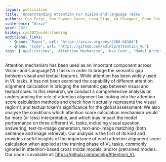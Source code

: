 ```yaml
---
layout: publication
title: 'Understanding Attention For Vision-and-language Tasks'
authors: Cao Feiqi, Han Soyeon Caren, Long Siqu, Xu Changwei, Poon Josiah
conference: "Arxiv"
year: 2022
bibkey: cao2022understanding
additional_links:
  - {name: "Paper", url: "https://arxiv.org/abs/2208.08104"}
  - {name: "Code", url: "https://github.com/adlnlp/Attention_VL"}
tags: ['Applications', 'Attention Mechanism', 'Has Code', 'Model Architecture', 'Training Techniques', 'Transformer']
---
```

Attention mechanism has been used as an important component across Vision-and-Language(VL) tasks in order to bridge the semantic gap between visual and textual features. While attention has been widely used in VL tasks, it has not been examined the capability of different attention alignment calculation in bridging the semantic gap between visual and textual clues. In this research, we conduct a comprehensive analysis on understanding the role of attention alignment by looking into the attention score calculation methods and check how it actually represents the visual region's and textual token's significance for the global assessment. We also analyse the conditions which attention score calculation mechanism would be more (or less) interpretable, and which may impact the model performance on three different VL tasks, including visual question answering, text-to-image generation, text-and-image matching (both sentence and image retrieval). Our analysis is the first of its kind and provides useful insights of the importance of each attention alignment score calculation when applied at the training phase of VL tasks, commonly ignored in attention-based cross modal models, and/or pretrained models. Our code is available at: https://github.com/adlnlp/Attention\_VL
